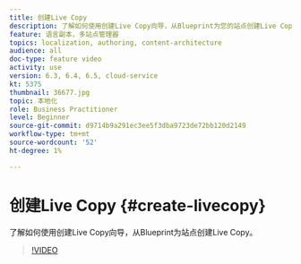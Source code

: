 ```yaml
---
title: 创建Live Copy
description: 了解如何使用创建Live Copy向导，从Blueprint为您的站点创建Live Copy。
feature: 语言副本，多站点管理器
topics: localization, authoring, content-architecture
audience: all
doc-type: feature video
activity: use
version: 6.3, 6.4, 6.5, cloud-service
kt: 5375
thumbnail: 36677.jpg
topic: 本地化
role: Business Practitioner
level: Beginner
source-git-commit: d9714b9a291ec3ee5f3dba9723de72bb120d2149
workflow-type: tm+mt
source-wordcount: '52'
ht-degree: 1%

---
```



# 创建Live Copy {#create-livecopy}

了解如何使用创建Live Copy向导，从Blueprint为站点创建Live Copy。

>[!VIDEO](https://video.tv.adobe.com/v/36677?quality=12&learn=on)
